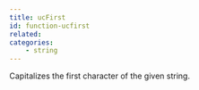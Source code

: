 ```yaml
---
title: ucFirst
id: function-ucfirst
related:
categories:
    - string
---
```


Capitalizes the first character of the given string.